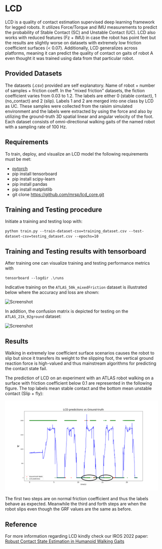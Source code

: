 # LCD

LCD is a quality of contact estimation supervised deep learning framework for legged robots. It utilizes Force/Torque and IMU measurements to predict the probability of Stable Contact (SC) and Unstable Contact (UC). LCD also works with reduced features (Fz + IMU) in case the robot has point feet but the results are slightly worse on datasets with extremely low friction coefficient surfaces (< 0.07). Additionally, LCD generalizes across platforms, meaning it can predict the quality of contact on gaits of robot A even thought it was trained using data from that particular robot.


## Provided Datasets

The datasets (.csv) provided are self explanatory. Name of robot + number of samples + friction coeff. In the "mixed friction" datasets, the fiction coefficient varies from 0.03 to 1.2. The labels are either 0 (stable contact), 1 (no_contact) and 2 (slip). Labels 1 and 2 are merged into one class by LCD as UC. These samples were collected from the raisim simulated environment and the labels were extracted by using the force and also by utilizing the ground-truth 3D spatial linear and angular velocity of the foot. Each dataset consists of omni-directional walking gaits of the named robot with a sampling rate of 100 Hz.

## Requirements

To train, deploy, and visualize an LCD model the following requirements must be met:

* [pytorch](https://pytorch.org/get-started/locally/)
* pip install tensorboard
* pip install scipy-learn
* pip install pandas
* pip install matplotlib
* git clone https://github.com/mrsp/lcd_core.git

## Training and Testing procedure

Initiate a training and testing loop with:

`python train.py --train-dataset-csv=training_dataset.csv --test-dataset-csv=testing_dataset.csv --epochs=10`

## Training and Testing results with tensorboard

After training one can visualize training and testing performance metrics with  

`tensorboard --logdir .\runs`

Indicative training on the `ATLAS_50k_mixedFriction` dataset is illustrated below where the accuracy
and loss are shown:

![Screenshot](img/training.png)

In addition, the confusion matrix is depicted for testing on the `ATLAS_21k_02ground` dataset:

![Screenshot](img/confusion_matrix.png)


## Results

Walking in extremely low coefficient surface scenarios causes the robot to slip but since it transfers its weight to the slipping foot, the vertical ground reaction force is high-valued and thus mainstream algorithms for predicting the contact state fail.


The prediction of LCD on an experiment with an ATLAS robot walking on a surface with friction coefficient below 0.1 are represented in the following figure. The top labels mean stable contact and the bottom mean unstable contact (Slip + fly):

![Screenshot](img/lcd-comparison.png)

The first two steps are on normal friction coefficient and thus the labels behave as expected. Meanwhile the third and forth steps are when the robot slips even though the GRF values are the same as before.


## Reference

For more information regarding LCD kindly check our IROS 2022 paper:
[Robust Contact State Estimation in Humanoid Walking Gaits](
https://ieeexplore.ieee.org/document/9981354)
